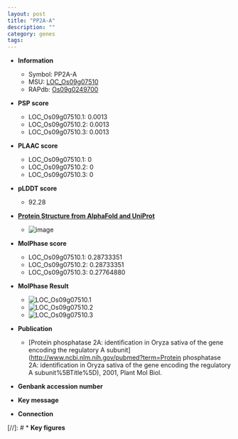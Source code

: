 ```yaml
---
layout: post
title: "PP2A-A"
description: ""
category: genes
tags: 
---
```


* **Information**  
    + Symbol: PP2A-A  
    + MSU: [LOC_Os09g07510](http://rice.plantbiology.msu.edu/cgi-bin/ORF_infopage.cgi?orf=LOC_Os09g07510)  
    + RAPdb: [Os09g0249700](http://rapdb.dna.affrc.go.jp/viewer/gbrowse_details/irgsp1?name=Os09g0249700)  

* **PSP score**  
    + LOC_Os09g07510.1: 0.0013 
    + LOC_Os09g07510.2: 0.0013 
    + LOC_Os09g07510.3: 0.0013 

* **PLAAC score**  
    + LOC_Os09g07510.1: 0 
    + LOC_Os09g07510.2: 0 
    + LOC_Os09g07510.3: 0 

* **pLDDT score**
    + 92.28

* **[Protein Structure from AlphaFold and UniProt](https://www.uniprot.org/uniprotkb/Q6K4K9/entry#structure)**
    + ![image](https://ricepsp.github.io/images/Q6/AF-Q6K4K9-F1.png)

* **MolPhase score**
    + LOC_Os09g07510.1: 0.28733351
    + LOC_Os09g07510.2: 0.28733351
    + LOC_Os09g07510.3: 0.27764880

* **MolPhase Result**
    + ![LOC_Os09g07510.1](https://304243504.github.io/Pictures/LOC_Os09g/LOC_Os09g07510.1.png)
    + ![LOC_Os09g07510.2](https://304243504.github.io/Pictures/LOC_Os09g/LOC_Os09g07510.2.png)
    + ![LOC_Os09g07510.3](https://304243504.github.io/Pictures/LOC_Os09g/LOC_Os09g07510.3.png)

* **Publication**  
    + [Protein phosphatase 2A: identification in Oryza sativa of the gene encoding the regulatory A subunit](http://www.ncbi.nlm.nih.gov/pubmed?term=Protein phosphatase 2A: identification in Oryza sativa of the gene encoding the regulatory A subunit%5BTitle%5D), 2001, Plant Mol Biol.

* **Genbank accession number**  

* **Key message**  

* **Connection**  

[//]: # * **Key figures**  



